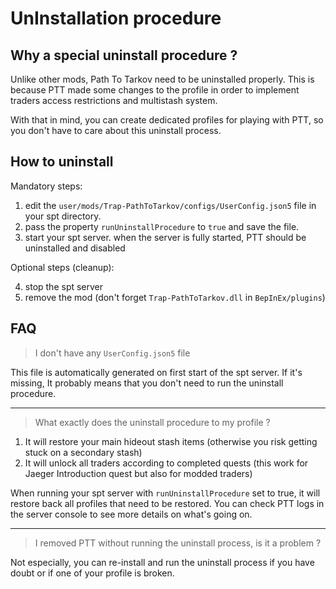 # UnInstallation procedure

## Why a special uninstall procedure ?

Unlike other mods, Path To Tarkov need to be uninstalled properly.
This is because PTT made some changes to the profile in order to implement traders access restrictions and multistash system.

With that in mind, you can create dedicated profiles for playing with PTT, so you don't have to care about this uninstall process.

## How to uninstall

Mandatory steps:

1. edit the `user/mods/Trap-PathToTarkov/configs/UserConfig.json5` file in your spt directory.
2. pass the property `runUninstallProcedure` to `true` and save the file.
3. start your spt server. when the server is fully started, PTT should be uninstalled and disabled

Optional steps (cleanup):

4. stop the spt server
5. remove the mod (don't forget `Trap-PathToTarkov.dll` in `BepInEx/plugins`)

## FAQ

> I don't have any `UserConfig.json5` file

This file is automatically generated on first start of the spt server.
If it's missing, It probably means that you don't need to run the uninstall procedure.

------

> What exactly does the uninstall procedure to my profile ?

1. It will restore your main hideout stash items (otherwise you risk getting stuck on a secondary stash)
2. It will unlock all traders according to completed quests (this work for Jaeger Introduction quest but also for modded traders)

When running your spt server with `runUninstallProcedure` set to true, it will restore back all profiles that need to be restored.
You can check PTT logs in the server console to see more details on what's going on.

------

> I removed PTT without running the uninstall process, is it a problem ?

Not especially, you can re-install and run the uninstall process if you have doubt or if one of your profile is broken.
